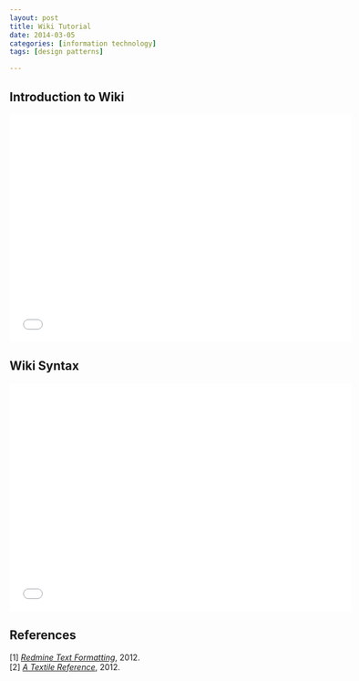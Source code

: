 ```yaml
---
layout: post
title: Wiki Tutorial
date: 2014-03-05 
categories: [information technology]
tags: [design patterns]

---
```


Introduction to Wiki
---

<iframe width="600" height="400" src="//www.youtube.com/embed/-Q6LIoqij1I" frameborder="0" allowfullscreen></iframe>

Wiki Syntax
---
<iframe width="600" height="400" src="//www.youtube.com/embed/xmxXbG1LQMU" frameborder="0" allowfullscreen></iframe>

References
---
[1] [*Redmine Text Formatting*](http://www.redmine.org/projects/redmine/wiki/RedmineTextFormatting), 2012.  
[2] [*A Textile Reference*](http://redcloth.org/hobix.com/textile/), 2012.

